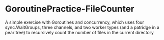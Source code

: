 # GoroutinePractice-FileCounter

A simple exercise with Goroutines and concurrency, which uses four sync.WaitGroups, three channels, and two worker types (and a patridge in a pear tree) to recursively count the number of files in the current directory
